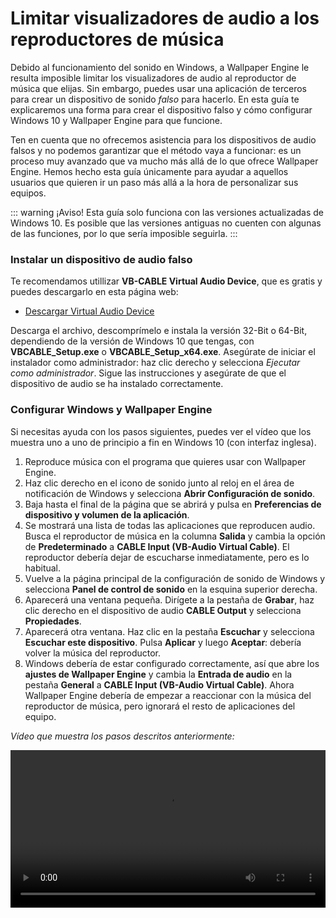 # Limitar visualizadores de audio a los reproductores de música

Debido al funcionamiento del sonido en Windows, a Wallpaper Engine le resulta imposible limitar los visualizadores de audio al reproductor de música que elijas. Sin embargo, puedes usar una aplicación de terceros para crear un dispositivo de sonido *falso* para hacerlo. En esta guía te explicaremos una forma para crear el dispositivo falso y cómo configurar Windows 10 y Wallpaper Engine para que funcione.

Ten en cuenta que no ofrecemos asistencia para los dispositivos de audio falsos y no podemos garantizar que el método vaya a funcionar: es un proceso muy avanzado que va mucho más allá de lo que ofrece Wallpaper Engine. Hemos hecho esta guía únicamente para ayudar a aquellos usuarios que quieren ir un paso más allá a la hora de personalizar sus equipos.

::: warning
¡Aviso!
Esta guía solo funciona con las versiones actualizadas de Windows 10. Es posible que las versiones antiguas no cuenten con algunas de las funciones, por lo que sería imposible seguirla. 
:::

### Instalar un dispositivo de audio falso

Te recomendamos utillizar **VB-CABLE Virtual Audio Device**, que es gratis y puedes descargarlo en esta página web:

* [Descargar Virtual Audio Device](https://www.vb-audio.com/Cable/)

Descarga el archivo, descomprímelo e instala la versión 32-Bit o 64-Bit, dependiendo de la versión de Windows 10 que tengas, con **VBCABLE_Setup.exe** o **VBCABLE_Setup_x64.exe**. Asegúrate de iniciar el instalador como administrador: haz clic derecho y selecciona *Ejecutar como administrador*. Sigue las instrucciones y asegúrate de que el dispositivo de audio se ha instalado correctamente.

### Configurar Windows y Wallpaper Engine

Si necesitas ayuda con los pasos siguientes, puedes ver el vídeo que los muestra uno a uno de principio a fin en Windows 10 (con interfaz inglesa).

1. Reproduce música con el programa que quieres usar con Wallpaper Engine.
2. Haz clic derecho en el icono de sonido junto al reloj en el área de notificación de Windows y selecciona **Abrir Configuración de sonido**.
3. Baja hasta el final de la página que se abrirá y pulsa en **Preferencias de dispositivo y volumen de la aplicación**.
4. Se mostrará una lista de todas las aplicaciones que reproducen audio. Busca el reproductor de música en la columna **Salida** y cambia la opción de **Predeterminado** a **CABLE Input (VB-Audio Virtual Cable)**. El reproductor debería dejar de escucharse inmediatamente, pero es lo habitual.
5. Vuelve a la página principal de la configuración de sonido de Windows y selecciona **Panel de control de sonido** en la esquina superior derecha.
6. Aparecerá una ventana pequeña. Dirígete a la pestaña de **Grabar**, haz clic derecho en el dispositivo de audio **CABLE Output** y selecciona **Propiedades**.
7. Aparecerá otra ventana. Haz clic en la pestaña **Escuchar** y selecciona **Escuchar este dispositivo**. Pulsa **Aplicar** y luego **Aceptar**: debería volver la música del reproductor.
8. Windows debería de estar configurado correctamente, así que abre los **ajustes de Wallpaper Engine** y cambia la **Entrada de audio** en la pestaña **General** a **CABLE Input (VB-Audio Virtual Cable)**. Ahora Wallpaper Engine debería de empezar a reaccionar con la música del reproductor de música, pero ignorará el resto de aplicaciones del equipo.

*Vídeo que muestra los pasos descritos anteriormente:*

<video width="100%" controls>
  <source src="/videos/audioinputdevice.mp4" type="video/mp4">
  Tu navegador no admite la etiqueta de vídeo.
</video>
